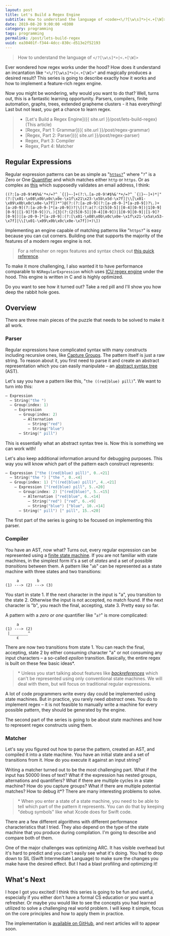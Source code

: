 ```yaml
---
layout: post
title: Let's Build a Regex Engine
subtitle: How to understand the language of <code><\/?[\w\s]*>|<.+[\W]></code>
date: 2019-08-20 9:00:00 +0300
category: programming
tags: programming
permalink: /post/lets-build-regex
uuid: ea30401f-f344-4dcc-830c-d513e2f52193
---
```


> How to understand the language of <code><\/?[\w\s]*>|<.+[\W]></code>

Ever wondered how regex works under the hood? How does it understand an incantation like `"<\/?[\w\s]*>|<.+[\W]>"` and magically produces a desired result? This series is going to describe exactly how it works and how to implement a feature-rich regex engine.

Now you might be wondering, why would you want to do that? Well, turns out, this is a fantastic learning opportunity. Parsers, compilers, finite automation, graphs, trees, extended grapheme clusters - it has everything! Last but not least, you get a chance to learn regex.

> - [Let's Build a Regex Engine]({{ site.url }}/post/lets-build-regex) (This article)
> - [Regex, Part 1: Grammar]({{ site.url }}/post/regex-grammar)
> - [Regex, Part 2: Parser]({{ site.url }}/post/regex-parser)
> - Regex, Part 3: Compiler
> - Regex, Part 4: Matcher

## Regular Expressions

Regular expression patterns can be as simple as "[`https?`](https://regex101.com/r/z6Lypq/1)" where "`?`" is a Zero or One [Quantifier](https://docs.microsoft.com/en-us/dotnet/standard/base-types/quantifiers-in-regular-expressions) and which matches either `http` or `https`. Or as complex as [this](https://regex101.com/r/95Clhd/1) which supposedly validates an email address, I think:

```
((?:[a-z0-9!#$%&'*+/=?^_`{|}~-]+(?:\.[a-z0-9!#$%&'*+/=?^_`{|}~-]+)*|"(?:[\x01-\x08\x0b\x0c\x0e-\x1f\x21\x23-\x5b\x5d-\x7f]|\\[\x01-\x09\x0b\x0c\x0e-\x7f])*")@(?:(?:[a-z0-9](?:[a-z0-9-]*[a-z0-9])?\.)+[a-z0-9](?:[a-z0-9-]*[a-z0-9])?|\[(?:a(?:(2(5[0-5]|[0-4][0-9])|1[0-9][0-9]|[1-9]?[0-9]))\.){3}(?:(2(5[0-5]|[0-4][0-9])|1[0-9][0-9]|[1-9]?[0-9])|[a-z0-9-]*[a-z0-9]:(?:[\x01-\x08\x0b\x0c\x0e-\x1f\x21-\x5a\x53-\x7f]|\\[\x01-\x09\x0b\x0c\x0e-\x7f])+)\])
```

Implementing an engine capable of matching patterns like "`https?`" is easy because you can cut corners. Building one that supports the majority of the features of a modern regex engine is not.

> For a refresher on regex features and syntax check out [this quick reference](https://docs.microsoft.com/en-us/dotnet/standard/base-types/regular-expression-language-quick-reference).

To make it more challenging, I also wanted it to have performance comparable to `NSRegularExpression` which uses [ICU regex engine](http://icu-project.org/apiref/icu4c/uregex_8h_source.html) under the hood. This engine is written in C and is highly optimized.

Do you want to see how it turned out? Take a red pill and I'll show you how deep the rabbit hole goes.

## Overview

There are three main pieces of the puzzle that needs to be solved to make it all work.

### Parser

Regular expressions have complicated syntax with many constructs including recursive ones, like [Capture Groups](https://docs.microsoft.com/en-us/dotnet/standard/base-types/grouping-constructs-in-regular-expressions). The pattern itself is just a raw string. To reason about it, you first need to parse it and create an abstract representation which you can easily manipulate – an [abstract syntax tree](https://en.wikipedia.org/wiki/Abstract_syntax_tree) (AST).

Let's say you have a pattern like this, "`the ((red|blue) pill)`". We want to turn into this:

```swift
– Expression
  – String("the ")
  – Group(index: 1)
    – Expression
      – Group(index: 2)
        – Alternation
          – String("red")
          – String("blue")
      – String(" pill")
```

This is essentially what an abstract syntax tree is. Now this is something we can work with!

Let's also keep additional information around for debugging purposes. This way you will know which part of the pattern each construct represents:

```swift
– Expression ["the ((red|blue) pill)", 0..<21]
  – String("the ") ["the ", 0..<4]
  – Group(index: 1) ["((red|blue) pill)", 4..<21]
    – Expression ["(red|blue) pill", 5..<20]
      – Group(index: 2) ["(red|blue)", 5..<15]
        – Alternation ["red|blue", 6..<14]
          – String("red") ["red", 6..<9]
          – String("blue") ["blue", 10..<14]
      – String(" pill") [" pill", 15..<20]
```

The first part of the series is going to be focused on implementing this parser.

### Compiler

You have an AST, now what? Turns out, every regular expression can be represented using a [finite state machine](https://en.wikipedia.org/wiki/Nondeterministic_finite_automaton). If you are not familiar with state machines, in the simplest form it's a set of *states* and a set of possible *transitions* between them. A pattern like "`ab`" can be represented as a state machine with three states and two transitions:

```
     a        b
(1) ---> (2) ---> (3)
```

You start in state 1. If the next character in the input is "a", you transition to the state 2. Otherwise the input is not accepted, no match found. If the next character is "b", you reach the final, accepting, state 3. Pretty easy so far.

A pattern with a *zero or one* quantifier like "`a?`" is more complicated:

```
     a       
(1) ---> (2)
 |________^
     ε
```

There are now two transitions from state 1. You can reach the final, accepting, state 2 by either consuming character "a" or not consuming any input characters – a so-called *epsilon* transition. Basically, the entire regex is built on these few basic ideas\*.

> \* Unless you start talking about features like [*backreferences*](https://docs.microsoft.com/en-us/dotnet/standard/base-types/backreference-constructs-in-regular-expressions) which can't be represented using only conventional state machines. We will deal with them, but will focus on traditional regular expressions.

A lot of code programmers write every day could be implemented using state machines. But in practice, you rarely need *abstract* ones. You do to implement regex – it is not feasible to manually write a machine for every possible pattern, they should be generated by the engine.

The second part of the series is going to be about state machines and how to represent regex constructs using them.

### Matcher

Let's say you figured out how to parse the pattern, created an AST, and compiled it into a state machine. You have an initial state and a set of transitions from it. How do you execute it against an input string?

Writing a matcher turned out to be the most challenging part. What if the input has 50000 lines of text? What if the expression has nested groups, alternations and quantifiers? What if there are multiple cycles in a state machine? How do you capture groups? What if there are multiple potential matches? How to debug it\*? There are many interesting problems to solve.

> \* When you enter a state of a state machine, you need to be able to tell which part of the pattern it represents. You can do that by keeping "debug symbols" like what Xcode does for Swift code.

There are a few different algorithms with different performance characteristics that I tried. They also depend on the type of the state machine that you produce during compilation. I'm going to describe and compare both of them.

One of the major challenges was optimizing ARC. It has visible overhead but it's hard to predict and you can't easily see what it's doing. You had to drop down to SIL (Swift Intermediate Language) to make sure the changes you make have the desired effect. But I had a blast profiling and optimizing it!

## What's Next

I hope I got you excited! I think this series is going to be fun and useful, especially if you either don't have a formal CS education or you want a refresher. Or maybe you would like to see the concepts you had learned utilized to solve a challenging real world problem. I will keep it simple, focus on the core principles and how to apply them in practice.

The implementation is [available on GitHub](https://github.com/kean/Regex), and next articles will to appear soon.
